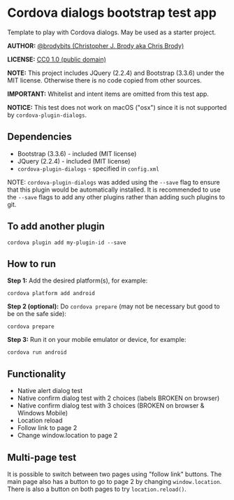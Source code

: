 # Cordova dialogs bootstrap test app

Template to play with Cordova dialogs. May be used as a starter project.

**AUTHOR:** [@brodybits (Christopher J. Brody aka Chris Brody)](https://github.com/brodybits)

**LICENSE:** [CC0 1.0 (public domain)](https://creativecommons.org/publicdomain/zero/1.0/)

**NOTE:** This project includes JQuery (2.2.4) and Bootstrap (3.3.6) under the MIT license. Otherwise there is no code copied from other sources.

**IMPORTANT:** Whitelist and intent items are omitted from this test app.

**NOTICE:** This test does not work on macOS ("osx") since it is not supported by `cordova-plugin-dialogs`.

## Dependencies

- Bootstrap (3.3.6) - included (MIT license)
- JQuery (2.2.4) - included (MIT license)
- `cordova-plugin-dialogs` - specified in `config.xml`

NOTE: `cordova-plugin-dialogs` was added using the `--save` flag to ensure that this plugin would be automatically installed. It is recommended to use the `--save` flags to add any other plugins rather than adding such plugins to git.

## To add another plugin

```shell
cordova plugin add my-plugin-id --save
```

## How to run

**Step 1:** Add the desired platform(s), for example:

```shell
cordova platform add android
```

**Step 2 (optional):** Do `cordova prepare` (may not be necessary but good to be on the safe side):

```shell
cordova prepare
```

**Step 3:** Run it on your mobile emulator or device, for example:

```shell
cordova run android
```

## Functionality

- Native alert dialog test
- Native confirm dialog test with 2 choices (labels BROKEN on browser)
- Native confirm dialog test with 3 choices (BROKEN on browser & Windows Mobile)
- Location reload
- Follow link to page 2
- Change window.location to page 2

## Multi-page test

It is possible to switch between two pages using "follow link" buttons. The main page also has a button to go to page 2 by changing `window.location`. There is also a button on both pages to try `location.reload()`.
